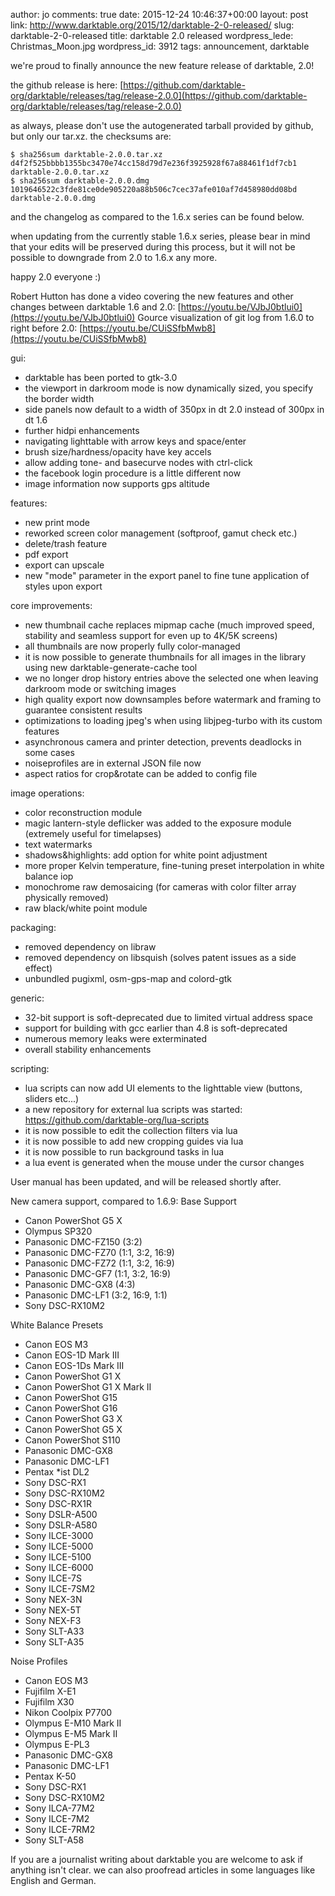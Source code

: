 author: jo
comments: true
date: 2015-12-24 10:46:37+00:00
layout: post
link: http://www.darktable.org/2015/12/darktable-2-0-released/
slug: darktable-2-0-released
title: darktable 2.0 released
wordpress_lede: Christmas_Moon.jpg
wordpress_id: 3912
tags: announcement, darktable

we're proud to finally announce the new feature release of darktable, 2.0!

the github release is here: [https://github.com/darktable-org/darktable/releases/tag/release-2.0.0](https://github.com/darktable-org/darktable/releases/tag/release-2.0.0)

as always, please don't use the autogenerated tarball provided by github, but only our tar.xz. the checksums are:

    
    $ sha256sum darktable-2.0.0.tar.xz
    d4f2f525bbbb1355bc3470e74cc158d79d7e236f3925928f67a88461f1df7cb1  darktable-2.0.0.tar.xz
    $ sha256sum darktable-2.0.0.dmg
    1019646522c3fde81ce0de905220a88b506c7cec37afe010af7d458980dd08bd  darktable-2.0.0.dmg


and the changelog as compared to the 1.6.x series can be found below.

when updating from the currently stable 1.6.x series, please bear in mind that your edits will be preserved during this process, but it will not be possible to downgrade from 2.0 to 1.6.x any more.

happy 2.0 everyone :)

Robert Hutton has done a video covering the new features and other changes between darktable 1.6 and 2.0: [https://youtu.be/VJbJ0btlui0](https://youtu.be/VJbJ0btlui0)
Gource visualization of git log from 1.6.0 to right before 2.0: [https://youtu.be/CUiSSfbMwb8](https://youtu.be/CUiSSfbMwb8)

gui:
* darktable has been ported to gtk-3.0
* the viewport in darkroom mode is now dynamically sized, you specify the border width
* side panels now default to a width of 350px in dt 2.0 instead of 300px in dt 1.6
* further hidpi enhancements
* navigating lighttable with arrow keys and space/enter
* brush size/hardness/opacity have key accels
* allow adding tone- and basecurve nodes with ctrl-click
* the facebook login procedure is a little different now
* image information now supports gps altitude

features:
* new print mode
* reworked screen color management (softproof, gamut check etc.)
* delete/trash feature
* pdf export
* export can upscale
* new "mode" parameter in the export panel to fine tune application of styles upon export

core improvements:
* new thumbnail cache replaces mipmap cache (much improved speed, stability and seamless support for even up to 4K/5K screens)
* all thumbnails are now properly fully color-managed
* it is now possible to generate thumbnails for all images in the library using new darktable-generate-cache tool
* we no longer drop history entries above the selected one when leaving darkroom mode or switching images
* high quality export now downsamples before watermark and framing to guarantee consistent results
* optimizations to loading jpeg's when using libjpeg-turbo with its custom features
* asynchronous camera and printer detection, prevents deadlocks in some cases
* noiseprofiles are in external JSON file now
* aspect ratios for crop&rotate can be added to config file

image operations:
* color reconstruction module
* magic lantern-style deflicker was added to the exposure module (extremely useful for timelapses)
* text watermarks
* shadows&highlights: add option for white point adjustment
* more proper Kelvin temperature, fine-tuning preset interpolation in white balance iop
* monochrome raw demosaicing (for cameras with color filter array physically removed)
* raw black/white point module

packaging:
* removed dependency on libraw
* removed dependency on libsquish (solves patent issues as a side effect)
* unbundled pugixml, osm-gps-map and colord-gtk

generic:
* 32-bit support is soft-deprecated due to limited virtual address space
* support for building with gcc earlier than 4.8 is soft-deprecated
* numerous memory leaks were exterminated
* overall stability enhancements

scripting:
* lua scripts can now add UI elements to the lighttable view (buttons, sliders etc...)
* a new repository for external lua scripts was started: https://github.com/darktable-org/lua-scripts
* it is now possible to edit the collection filters via lua
* it is now possible to add new cropping guides via lua
* it is now possible to run background tasks in lua
* a lua event is generated when the mouse under the cursor changes

User manual has been updated, and will be released shortly after.

New camera support, compared to 1.6.9:
Base Support
- Canon PowerShot G5 X
- Olympus SP320
- Panasonic DMC-FZ150 (3:2)
- Panasonic DMC-FZ70 (1:1, 3:2, 16:9)
- Panasonic DMC-FZ72 (1:1, 3:2, 16:9)
- Panasonic DMC-GF7 (1:1, 3:2, 16:9)
- Panasonic DMC-GX8 (4:3)
- Panasonic DMC-LF1 (3:2, 16:9, 1:1)
- Sony DSC-RX10M2

White Balance Presets
- Canon EOS M3
- Canon EOS-1D Mark III
- Canon EOS-1Ds Mark III
- Canon PowerShot G1 X
- Canon PowerShot G1 X Mark II
- Canon PowerShot G15
- Canon PowerShot G16
- Canon PowerShot G3 X
- Canon PowerShot G5 X
- Canon PowerShot S110
- Panasonic DMC-GX8
- Panasonic DMC-LF1
- Pentax *ist DL2
- Sony DSC-RX1
- Sony DSC-RX10M2
- Sony DSC-RX1R
- Sony DSLR-A500
- Sony DSLR-A580
- Sony ILCE-3000
- Sony ILCE-5000
- Sony ILCE-5100
- Sony ILCE-6000
- Sony ILCE-7S
- Sony ILCE-7SM2
- Sony NEX-3N
- Sony NEX-5T
- Sony NEX-F3
- Sony SLT-A33
- Sony SLT-A35

Noise Profiles
- Canon EOS M3
- Fujifilm X-E1
- Fujifilm X30
- Nikon Coolpix P7700
- Olympus E-M10 Mark II
- Olympus E-M5 Mark II
- Olympus E-PL3
- Panasonic DMC-GX8
- Panasonic DMC-LF1
- Pentax K-50
- Sony DSC-RX1
- Sony DSC-RX10M2
- Sony ILCA-77M2
- Sony ILCE-7M2
- Sony ILCE-7RM2
- Sony SLT-A58

If you are a journalist writing about darktable you are welcome to ask if anything isn't clear. we can also proofread articles in some languages like English and German.
